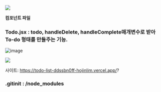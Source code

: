 <img src="https://capsule-render.vercel.app/api?type=waving&color=auto&height=200&section=header&text=[todo-list]&fontSize=90" /> 

**컴포넌트 파일**
### Todo.jsx : todo, handleDelete, handleComplete매개변수로 받아 To-do 형태를 만들주는 기능.
![image](https://github.com/HojinLim/todo-list/assets/69897998/ae5d56bf-d228-415a-85d4-0820613051cf)

 <img src="https://img.shields.io/badge/React-61DAFB?style=flat&logo=React&logoColor=white"/>

사이트: https://todo-list-ddssbn0ff-hojinlim.vercel.app/?


### .gitinit  : /node_modules

